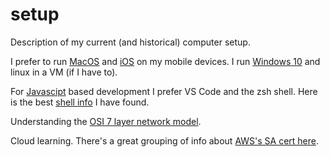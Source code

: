 # setup
Description of my current (and historical) computer setup.

I prefer to run [MacOS](/MacOS.md) and [iOS](/iOS.md) on my mobile devices. I run [Windows 10](/Windows10.md) and linux in a VM (if I have to).

For [Javascipt](/javascript.md) based development I prefer VS Code and the zsh shell. Here is the best [shell info](https://developer.apple.com/library/archive/documentation/OpenSource/Conceptual/ShellScripting/Introduction/Introduction.html#//apple_ref/doc/uid/TP40004268-TP40003516-SW1) I have found.

Understanding the [OSI 7 layer network model](https://www.freecodecamp.org/news/osi-model-networking-layers-explained-in-plain-english/).

Cloud learning. There's a great grouping of info about [AWS's SA cert here](https://github.com/keenanromain/AWS-SAA-C02-Study-Guide).
